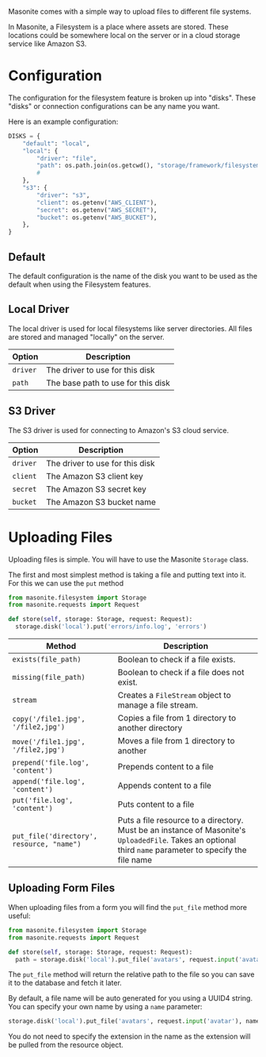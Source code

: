 Masonite comes with a simple way to upload files to different file systems. 

In Masonite, a Filesystem is a place where assets are stored. These locations could be somewhere local on the server or in a cloud storage service like Amazon S3.

# Configuration

The configuration for the filesystem feature is broken up into "disks". These "disks" or connection configurations can be any name you want.

Here is an example configuration:

```python
DISKS = {
    "default": "local",
    "local": {
        "driver": "file",
        "path": os.path.join(os.getcwd(), "storage/framework/filesystem")
        #
    },
    "s3": {
        "driver": "s3",
        "client": os.getenv("AWS_CLIENT"),
        "secret": os.getenv("AWS_SECRET"),
        "bucket": os.getenv("AWS_BUCKET"),
    },
}
```

## Default

The default configuration is the name of the disk you want to be used as the default when using the Filesystem features.

## Local Driver

The local driver is used for local filesystems like server directories. All files are stored and managed "locally" on the server.

| Option   | Description                        |
| -------- | ---------------------------------- |
| `driver` | The driver to use for this disk    |
| `path`   | The base path to use for this disk |

## S3 Driver

The S3 driver is used for connecting to Amazon's S3 cloud service.

| Option   | Description                     |
| -------- | ------------------------------- |
| `driver` | The driver to use for this disk |
| `client` | The Amazon S3 client key        |
| `secret` | The Amazon S3 secret key        |
| `bucket` | The Amazon S3 bucket name       |

# Uploading Files

Uploading files is simple. You will have to use the Masonite `Storage` class. 

The first and most simplest method is taking a file and putting text into it. For this we can use the `put` method

```python
from masonite.filesystem import Storage
from masonite.requests import Request

def store(self, storage: Storage, request: Request):
  storage.disk('local').put('errors/info.log', 'errors')
```

| Method                                    | Description                                                  |
| ----------------------------------------- | ------------------------------------------------------------ |
| `exists(file_path)`                       | Boolean to check if a file exists.                           |
| `missing(file_path)`                      | Boolean to check if a file does not exist.                   |
| `stream`                                  | Creates a `FileStream` object to manage a file stream.       |
| `copy('/file1.jpg', '/file2,jpg')`        | Copies a file from 1 directory to another directory          |
| `move('/file1.jpg', '/file2,jpg')`        | Moves a file from 1 directory to another                     |
| `prepend('file.log', 'content')`          | Prepends content to a file                                   |
| `append('file.log', 'content')`           | Appends content to a file                                    |
| `put('file.log', 'content')`              | Puts content to a file                                       |
| `put_file('directory', resource, "name")` | Puts a file resource to a directory. Must be an instance of Masonite's `UploadedFile`. Takes an optional third `name` parameter to specify the file name |

## Uploading Form Files

When uploading files from a form you will find the `put_file` method more useful:

```python
from masonite.filesystem import Storage
from masonite.requests import Request

def store(self, storage: Storage, request: Request):
  path = storage.disk('local').put_file('avatars', request.input('avatar'))
```

The `put_file` method will return the relative path to the file so you can save it to the database and fetch it later.

By default, a file name will be auto generated for you using a UUID4 string. You can specify your own name by using a `name` parameter:

```python
storage.disk('local').put_file('avatars', request.input('avatar'), name="user1")
```

You do not need to specify the extension in the name as the extension will be pulled from the resource object.